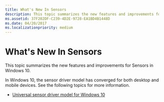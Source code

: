```yaml
---
title: What's New In Sensors
description: This topic summarizes the new features and improvements for Sensors in Windows 10.
ms.assetid: 37F202DF-C239-4D2E-9728-EA1BD4B1448D
ms.date: 04/20/2017
ms.localizationpriority: medium
---
```


# What's New In Sensors


This topic summarizes the new features and improvements for Sensors in Windows 10.

In Windows 10, the sensor driver model has converged for both desktop and mobile devices. See the following topics for more information.

-   [Universal sensor driver model for Windows 10](converged-sensor-driver-model-for-windows-10.md)

 

 




